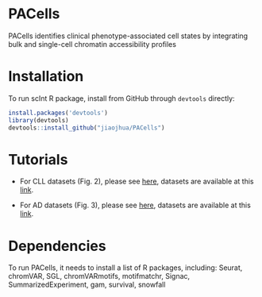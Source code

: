 # PACells
PACells identifies clinical phenotype-associated cell states by integrating bulk and single-cell chromatin accessibility profiles

# Installation
To run scInt R package, install from GitHub through ``devtools`` directly:
```R
install.packages('devtools')
library(devtools)
devtools::install_github("jiaojhua/PACells")
```

# Tutorials

* For CLL datasets (Fig. 2), please see [here](https://github.com/jiaojhua/PACells/blob/main/tutorial/Tutorial_CLL.ipynb), datasets are available at this [link](https://drive.google.com/drive/folders/1PpDxiRl8wv2JUdCtBd146cWche-o3U5e?usp=sharing).

* For AD datasets (Fig. 3), please see [here](https://github.com/jiaojhua/PACells/blob/main/tutorial/Tutorial_AD.ipynb), datasets are available at this [link](https://drive.google.com/drive/folders/1PpDxiRl8wv2JUdCtBd146cWche-o3U5e?usp=sharing).

# Dependencies
To run PACells, it needs to install a list of R packages, including: Seurat, chromVAR, SGL, chromVARmotifs, motifmatchr, Signac, SummarizedExperiment, gam, survival, snowfall
